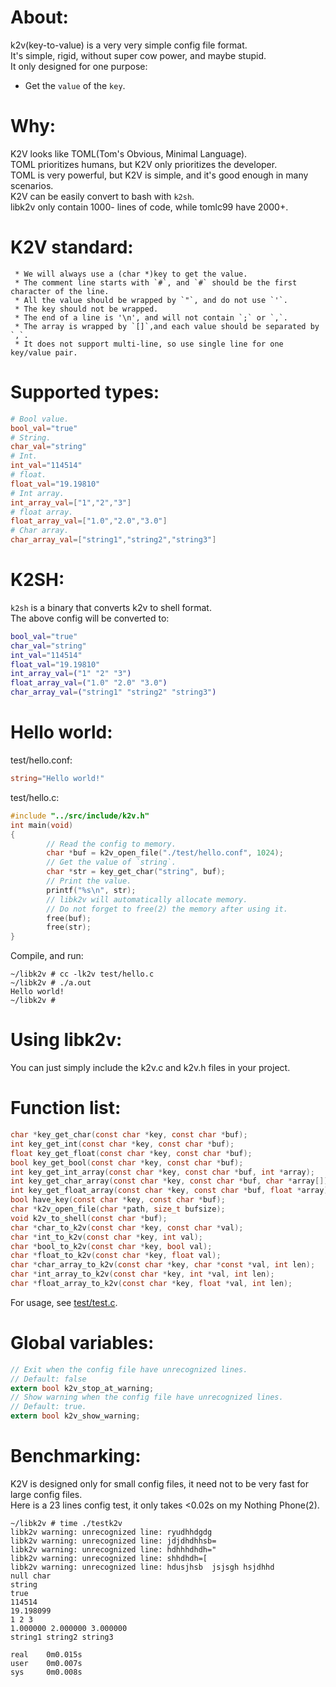 # About:
k2v(key-to-value) is a very very simple config file format.       
It's simple, rigid, without super cow power, and maybe stupid.      
It only designed for one purpose:      
- Get the `value` of the `key`.

# Why:
K2V looks like TOML(Tom's Obvious, Minimal Language).      
TOML prioritizes humans, but K2V only prioritizes the developer.      
TOML is very powerful, but K2V is simple, and it's good enough in many scenarios.      
K2V can be easily convert to bash with `k2sh`.      
libk2v only contain 1000- lines of code, while tomlc99 have 2000+.      
# K2V standard:
```
 * We will always use a (char *)key to get the value.
 * The comment line starts with `#`, and `#` should be the first character of the line.
 * All the value should be wrapped by `"`, and do not use `'`.
 * The key should not be wrapped.
 * The end of a line is '\n', and will not contain `;` or `,`.
 * The array is wrapped by `[]`,and each value should be separated by `,`.
 * It does not support multi-line, so use single line for one key/value pair.
```
# Supported types:
```toml
# Bool value.
bool_val="true"
# String.
char_val="string"
# Int.
int_val="114514"
# float.
float_val="19.19810"
# Int array.
int_array_val=["1","2","3"]
# float array.
float_array_val=["1.0","2.0","3.0"]
# Char array.
char_array_val=["string1","string2","string3"]
```
# K2SH:
`k2sh` is a binary that converts k2v to shell format.            
The above config will be converted to:         
```sh
bool_val="true"
char_val="string"
int_val="114514"
float_val="19.19810"
int_array_val=("1" "2" "3")
float_array_val=("1.0" "2.0" "3.0")
char_array_val=("string1" "string2" "string3")
```
# Hello world:
test/hello.conf:
```toml
string="Hello world!"
```
test/hello.c:
```C
#include "../src/include/k2v.h"
int main(void)
{
        // Read the config to memory.
        char *buf = k2v_open_file("./test/hello.conf", 1024);
        // Get the value of `string`.
        char *str = key_get_char("string", buf);
        // Print the value.
        printf("%s\n", str);
        // libk2v will automatically allocate memory.
        // Do not forget to free(2) the memory after using it.
        free(buf);
        free(str);
}
```
Compile, and run:
```log
~/libk2v # cc -lk2v test/hello.c
~/libk2v # ./a.out
Hello world!
~/libk2v #
```
# Using libk2v:
You can just simply include the k2v.c and k2v.h files in your project.      
# Function list:
```C
char *key_get_char(const char *key, const char *buf);
int key_get_int(const char *key, const char *buf);
float key_get_float(const char *key, const char *buf);
bool key_get_bool(const char *key, const char *buf);
int key_get_int_array(const char *key, const char *buf, int *array);
int key_get_char_array(const char *key, const char *buf, char *array[]);
int key_get_float_array(const char *key, const char *buf, float *array);
bool have_key(const char *key, const char *buf);
char *k2v_open_file(char *path, size_t bufsize);
void k2v_to_shell(const char *buf);
char *char_to_k2v(const char *key, const char *val);
char *int_to_k2v(const char *key, int val);
char *bool_to_k2v(const char *key, bool val);
char *float_to_k2v(const char *key, float val);
char *char_array_to_k2v(const char *key, char *const *val, int len);
char *int_array_to_k2v(const char *key, int *val, int len);
char *float_array_to_k2v(const char *key, float *val, int len);
```
For usage, see [test/test.c](test/test.c).      
# Global variables:
```C
// Exit when the config file have unrecognized lines.
// Default: false
extern bool k2v_stop_at_warning;
// Show warning when the config file have unrecognized lines.
// Default: true.
extern bool k2v_show_warning;
```
# Benchmarking:
K2V is designed only for small config files, it need not to be very fast for large config files.      
Here is a 23 lines config test, it only takes <0.02s on my Nothing Phone(2).      
```log
~/libk2v # time ./testk2v
libk2v warning: unrecognized line: ryudhhdgdg
libk2v warning: unrecognized line: jdjdhdhhsb=
libk2v warning: unrecognized line: hdhhhdhdh="
libk2v warning: unrecognized line: shhdhdh=[
libk2v warning: unrecognized line: hdusjhsb  jsjsgh hsjdhhd
null char
string
true
114514
19.198099
1 2 3
1.000000 2.000000 3.000000
string1 string2 string3

real    0m0.015s
user    0m0.007s
sys     0m0.008s
```
